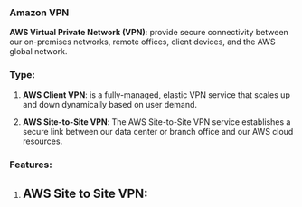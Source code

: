 ### Amazon VPN

**AWS Virtual Private Network (VPN)**: provide secure connectivity between our on-premises networks, remote offices, client devices, and the AWS global network.

### Type:

1. **AWS Client VPN**: is a fully-managed, elastic VPN service that scales up and down dynamically based on user demand.

2. **AWS Site-to-Site VPN**: The AWS Site-to-Site VPN service establishes a secure link between our data center or branch office and our AWS cloud resources.

### Features: 

1. **AWS Site to Site VPN**: 
    - 

